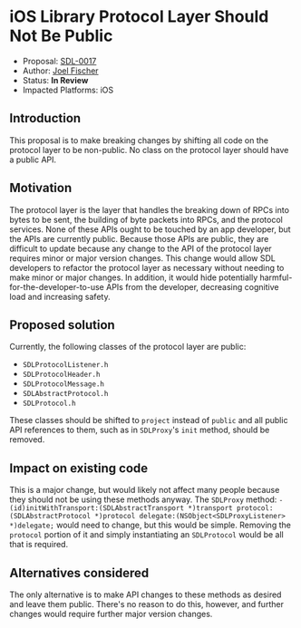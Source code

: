 # iOS Library Protocol Layer Should Not Be Public

* Proposal: [SDL-0017](0017-ios-protocol-layer-nonpublic.md)
* Author: [Joel Fischer](https://github.com/joeljfischer)
* Status: **In Review**
* Impacted Platforms: iOS

## Introduction
This proposal is to make breaking changes by shifting all code on the protocol layer to be non-public. No class on the protocol layer should have a public API.

## Motivation
The protocol layer is the layer that handles the breaking down of RPCs into bytes to be sent, the building of byte packets into RPCs, and the protocol services. None of these APIs ought to be touched by an app developer, but the APIs are currently public. Because those APIs are public, they are difficult to update because any change to the API of the protocol layer requires minor or major version changes. This change would allow SDL developers to refactor the protocol layer as necessary without needing to make minor or major changes. In addition, it would hide potentially harmful-for-the-developer-to-use APIs from the developer, decreasing cognitive load and increasing safety.

## Proposed solution
Currently, the following classes of the protocol layer are public:
* `SDLProtocolListener.h`
* `SDLProtocolHeader.h`
* `SDLProtocolMessage.h`
* `SDLAbstractProtocol.h`
* `SDLProtocol.h`

These classes should be shifted to `project` instead of `public` and all public API references to them, such as in `SDLProxy`'s `init` method, should be removed.

## Impact on existing code
This is a major change, but would likely not affect many people because they should not be using these methods anyway. The `SDLProxy` method: `- (id)initWithTransport:(SDLAbstractTransport *)transport protocol:(SDLAbstractProtocol *)protocol delegate:(NSObject<SDLProxyListener> *)delegate;` would need to change, but this would be simple. Removing the `protocol` portion of it and simply instantiating an `SDLProtocol` would be all that is required.

## Alternatives considered
The only alternative is to make API changes to these methods as desired and leave them public. There's no reason to do this, however, and further changes would require further major version changes.
